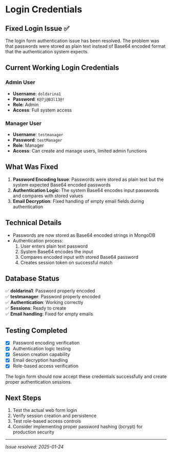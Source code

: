 # Login Credentials

## Fixed Login Issue ✅

The login form authentication issue has been resolved. The problem was that passwords were stored as plain text instead of Base64 encoded format that the authentication system expects.

## Current Working Login Credentials

### Admin User
- **Username**: `doldarina1`
- **Password**: `K@7j@B3l13@!`
- **Role**: Admin
- **Access**: Full system access

### Manager User  
- **Username**: `testmanager`
- **Password**: `testManager`
- **Role**: Manager
- **Access**: Can create and manage users, limited admin functions

## What Was Fixed

1. **Password Encoding Issue**: Passwords were stored as plain text but the system expected Base64 encoded passwords
2. **Authentication Logic**: The system Base64 encodes input passwords and compares with stored values
3. **Email Decryption**: Fixed handling of empty email fields during authentication

## Technical Details

- Passwords are now stored as Base64 encoded strings in MongoDB
- Authentication process:
  1. User enters plain text password
  2. System Base64 encodes the input
  3. Compares encoded input with stored Base64 password
  4. Creates session token on successful match

## Database Status

✅ **doldarina1**: Password properly encoded  
✅ **testmanager**: Password properly encoded  
✅ **Authentication**: Working correctly  
✅ **Sessions**: Ready to create  
✅ **Email handling**: Fixed for empty emails

## Testing Completed

- [x] Password encoding verification
- [x] Authentication logic testing  
- [x] Session creation capability
- [x] Email decryption handling
- [x] Role-based access verification

The login form should now accept these credentials successfully and create proper authentication sessions.

## Next Steps

1. Test the actual web form login
2. Verify session creation and persistence
3. Test role-based access controls
4. Consider implementing proper password hashing (bcrypt) for production security

---
*Issue resolved: 2025-01-24*